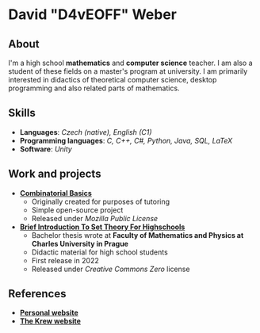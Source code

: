 # David "D4vEOFF" Weber

## About
I'm a high school **mathematics** and **computer science** teacher. I am also a student of these fields on a master's program at university. I am primarily interested in didactics of theoretical computer science, desktop programming and also related parts of mathematics.

## Skills
- **Languages**: _Czech (native), English (C1)_
- **Programming languages**: _C, C++, C#, Python, Java, SQL, LaTeX_
- **Software**: _Unity_

## Work and projects
- [**Combinatorial Basics**](https://github.com/D4vEOFF/Combinatorial-Basics)
  - Originally created for purposes of tutoring
  - Simple open-source project
  - Released under *Mozilla Public License*
- [**Brief Introduction To Set Theory For Highschools**](https://github.com/D4vEOFF/Brief-Introduction-To-Set-Theory-For-High-Schools)
  - Bachelor thesis wrote at **Faculty of Mathematics and Physics at Charles University in Prague**
  - Didactic material for high school students
  - First release in 2022
  - Released under *Creative Commons Zero* license

## References
- [**Personal website**](https://d4veoff.thekrew.app/)
- [**The Krew website**](https://thekrew.app/)
